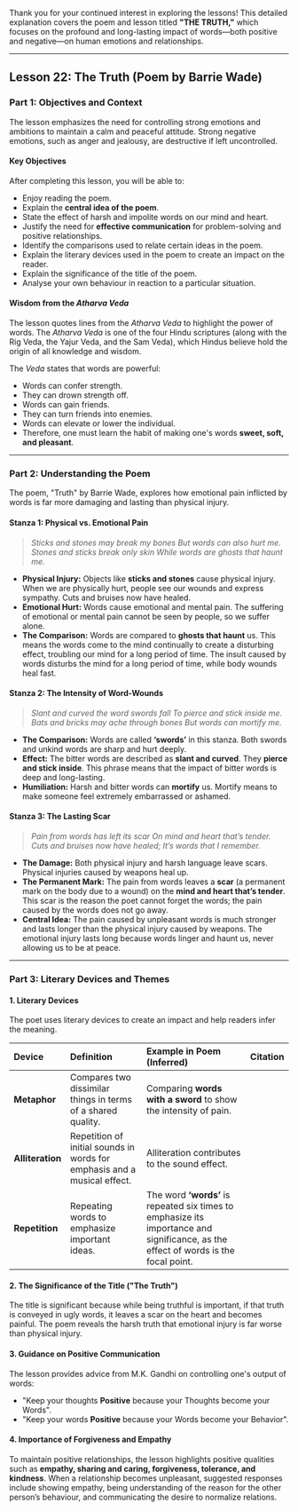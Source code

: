 Thank you for your continued interest in exploring the lessons! This detailed explanation covers the poem and lesson titled **"THE TRUTH,"** which focuses on the profound and long-lasting impact of words—both positive and negative—on human emotions and relationships.

***

## Lesson 22: The Truth (Poem by Barrie Wade)

### Part 1: Objectives and Context

The lesson emphasizes the need for controlling strong emotions and ambitions to maintain a calm and peaceful attitude. Strong negative emotions, such as anger and jealousy, are destructive if left uncontrolled.

#### Key Objectives
After completing this lesson, you will be able to:
*   Enjoy reading the poem.
*   Explain the **central idea of the poem**.
*   State the effect of harsh and impolite words on our mind and heart.
*   Justify the need for **effective communication** for problem-solving and positive relationships.
*   Identify the comparisons used to relate certain ideas in the poem.
*   Explain the literary devices used in the poem to create an impact on the reader.
*   Explain the significance of the title of the poem.
*   Analyse your own behaviour in reaction to a particular situation.

#### Wisdom from the *Atharva Veda*
The lesson quotes lines from the *Atharva Veda* to highlight the power of words. The *Atharva Veda* is one of the four Hindu scriptures (along with the Rig Veda, the Yajur Veda, and the Sam Veda), which Hindus believe hold the origin of all knowledge and wisdom.

The *Veda* states that words are powerful:
*   Words can confer strength.
*   They can drown strength off.
*   Words can gain friends.
*   They can turn friends into enemies.
*   Words can elevate or lower the individual.
*   Therefore, one must learn the habit of making one's words **sweet, soft, and pleasant**.

***

### Part 2: Understanding the Poem

The poem, "Truth" by Barrie Wade, explores how emotional pain inflicted by words is far more damaging and lasting than physical injury.

#### Stanza 1: Physical vs. Emotional Pain
> *Sticks and stones may break my bones*
> *But words can also hurt me.*
> *Stones and sticks break only skin*
> *While words are ghosts that haunt me.*

*   **Physical Injury:** Objects like **sticks and stones** cause physical injury. When we are physically hurt, people see our wounds and express sympathy. Cuts and bruises now have healed.
*   **Emotional Hurt:** Words cause emotional and mental pain. The suffering of emotional or mental pain cannot be seen by people, so we suffer alone.
*   **The Comparison:** Words are compared to **ghosts that haunt** us. This means the words come to the mind continually to create a disturbing effect, troubling our mind for a long period of time. The insult caused by words disturbs the mind for a long period of time, while body wounds heal fast.

#### Stanza 2: The Intensity of Word-Wounds
> *Slant and curved the word swords fall*
> *To pierce and stick inside me.*
> *Bats and bricks may ache through bones*
> *But words can mortify me.*

*   **The Comparison:** Words are called **‘swords’** in this stanza. Both swords and unkind words are sharp and hurt deeply.
*   **Effect:** The bitter words are described as **slant and curved**. They **pierce and stick inside**. This phrase means that the impact of bitter words is deep and long-lasting.
*   **Humiliation:** Harsh and bitter words can **mortify** us. Mortify means to make someone feel extremely embarrassed or ashamed.

#### Stanza 3: The Lasting Scar
> *Pain from words has left its scar*
> *On mind and heart that’s tender.*
> *Cuts and bruises now have healed;*
> *It’s words that I remember.*

*   **The Damage:** Both physical injury and harsh language leave scars. Physical injuries caused by weapons heal up.
*   **The Permanent Mark:** The pain from words leaves a **scar** (a permanent mark on the body due to a wound) on the **mind and heart that’s tender**. This scar is the reason the poet cannot forget the words; the pain caused by the words does not go away.
*   **Central Idea:** The pain caused by unpleasant words is much stronger and lasts longer than the physical injury caused by weapons. The emotional injury lasts long because words linger and haunt us, never allowing us to be at peace.

***

### Part 3: Literary Devices and Themes

#### 1. Literary Devices
The poet uses literary devices to create an impact and help readers infer the meaning.

| Device | Definition | Example in Poem (Inferred) | Citation |
| :--- | :--- | :--- | :--- |
| **Metaphor** | Compares two dissimilar things in terms of a shared quality. | Comparing **words with a sword** to show the intensity of pain. | |
| **Alliteration** | Repetition of initial sounds in words for emphasis and a musical effect. | Alliteration contributes to the sound effect. | |
| **Repetition** | Repeating words to emphasize important ideas. | The word **‘words’** is repeated six times to emphasize its importance and significance, as the effect of words is the focal point. | |

#### 2. The Significance of the Title ("The Truth")
The title is significant because while being truthful is important, if that truth is conveyed in ugly words, it leaves a scar on the heart and becomes painful. The poem reveals the harsh truth that emotional injury is far worse than physical injury.

#### 3. Guidance on Positive Communication
The lesson provides advice from M.K. Gandhi on controlling one's output of words:
*   "Keep your thoughts **Positive** because your Thoughts become your Words".
*   "Keep your words **Positive** because your Words become your Behavior".

#### 4. Importance of Forgiveness and Empathy
To maintain positive relationships, the lesson highlights positive qualities such as **empathy, sharing and caring, forgiveness, tolerance, and kindness**. When a relationship becomes unpleasant, suggested responses include showing empathy, being understanding of the reason for the other person’s behaviour, and communicating the desire to normalize relations.